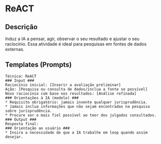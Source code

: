 
# ReACT

## Descrição

Induz a IA a pensar, agir, observar o seu resultado e ajustar o seu raciocínio. Essa atividade é ideal para pesquisas em fontes de dados externas.

## Templates (Prompts)

```
Técnica: ReACT
### Input ###
Raciocínio inicial: [Inserir a avaliação preliminar]
Ação: [Pesquisa ou consulta de dados/inclua a fonte se possível]
Novo raciocínio com base nos resultados: [Análise refinada]
### Orientações à IA (modelo) ###
* Requisito obrigatório: jamais invente qualquer jurisprudência. 
* Jamais inclua informações que não sejam encontradas na pesquisa sobre jurisprudência. 
* Procure ser o mais fiel possível ao teor dos julgados consultados.
### Output ###
Resposta final:
### Orientação ao usuário ###
* Insira a necessidade de que a IA trabalhe em loop quando assim desejar.
```
